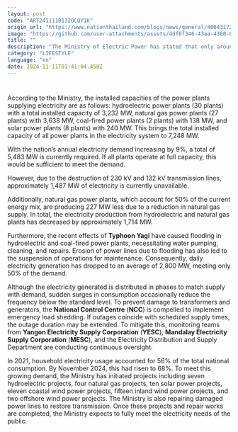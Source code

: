 ```yaml
---
layout: post
code: "ART2411110132OCQY1K"
origin_url: "https://www.nationthailand.com/blogs/news/general/40043172"
image: "https://github.com/user-attachments/assets/4df6f346-43aa-4368-899c-9854925239aa"
title: ""
description: "The Ministry of Electric Power has stated that only around 50% of the electricity demand can currently be generated and distributed due to the destruction of power lines, a decrease in electricity generation from natural gas plants, and ongoing maintenance efforts caused by flooding."
category: "LIFESTYLE"
language: "en"
date: 2024-11-11T01:41:04.458Z
---
```


# 









According to the Ministry, the installed capacities of the power plants supplying electricity are as follows: hydroelectric power plants (30 plants) with a total installed capacity of 3,232 MW, natural gas power plants (27 plants) with 3,638 MW, coal-fired power plants (2 plants) with 138 MW, and solar power plants (8 plants) with 240 MW. This brings the total installed capacity of all power plants in the electricity system to 7,248 MW.

With the nation’s annual electricity demand increasing by 9%, a total of 5,483 MW is currently required. If all plants operate at full capacity, this would be sufficient to meet the demand.

However, due to the destruction of 230 kV and 132 kV transmission lines, approximately 1,487 MW of electricity is currently unavailable.

Additionally, natural gas power plants, which account for 50% of the current energy mix, are producing 227 MW less due to a reduction in natural gas supply. In total, the electricity production from hydroelectric and natural gas plants has decreased by approximately 1,714 MW.

Furthermore, the recent effects of **Typhoon Yagi** have caused flooding in hydroelectric and coal-fired power plants, necessitating water pumping, cleaning, and repairs. Erosion of power lines due to flooding has also led to the suspension of operations for maintenance. Consequently, daily electricity generation has dropped to an average of 2,800 MW, meeting only 50% of the demand.

Although the electricity generated is distributed in phases to match supply with demand, sudden surges in consumption occasionally reduce the frequency below the standard level. To prevent damage to transformers and generators, the **National Control Centre** (**NCC**) is compelled to implement emergency load shedding. If outages coincide with scheduled supply times, the outage duration may be extended. To mitigate this, monitoring teams from **Yangon Electricity Supply Corporation** (**YESC**), **Mandalay Electricity Supply Corporation** (**MESC**), and the Electricity Distribution and Supply Department are conducting continuous oversight.

In 2021, household electricity usage accounted for 56% of the total national consumption. By November 2024, this had risen to 68%. To meet this growing demand, the Ministry has initiated projects including seven hydroelectric projects, four natural gas projects, ten solar power projects, eleven coastal wind power projects, fifteen inland wind power projects, and two offshore wind power projects. The Ministry is also repairing damaged power lines to restore transmission. Once these projects and repair works are completed, the Ministry expects to fully meet the electricity needs of the public.